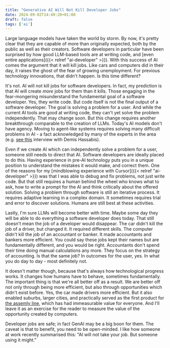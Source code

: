 ```yaml
---
title: "Generative AI Will Not Kill Developer Jobs"
date: 2024-09-02T14:49:20+01:00
draft: false
tags: ['ai']
---
```


Large language models have taken the world by storm. By now, it's pretty clear that they are capable of more than originally expected, both by the public as well as their creators. Software developers in particular have been surprised by how good LLM-based tools are at writing code, and [even entire applications]({{< relref "ai-developer" >}}). With this success of AI comes the argument that it will kill jobs. Like cars and computers did in their day, it raises the ghost of the fear of growing unemployment. For previous technology innovations, that didn't happen. Is this time different?

It's not. AI will not kill jobs for software developers. In fact, my prediction is that AI will create *more* jobs for them than it kills. Those engaging in the fear-mongering misunderstand the fundamental goal of a software developer. Yes, they write code. But code itself is not the final output of a software developer. The goal is solving a problem for a user. And while the current AI tools are good at writing code, they can't yet solve the problem independently. That may change soon. But this change requires another breakthrough comparable to the creation of LLMs. Today's AI models don't have agency. Moving to agent-like systems requires solving many difficult problems in AI - a fact acknowledged by many of the experts in the area (e.g. [see this](https://www.youtube.com/watch?v=pZybROKrj2Q) interview with Demis Hassabis).

Even if we create AI which can independently solve a problem for a user, someone still needs to direct that AI. Software developers are ideally placed to do this. Having experience in pre-AI technology puts you in a unique position to understand the mistakes it would make, and correct them. One of the reasons for my [mindblowing experience with Cursor]({{< relref "ai-developer" >}}) was that I was able to debug and fix problems, not just write code. But that still requires a human behind the wheel who knows what to ask, how to write a prompt for the AI and think critically about the offered solution. Solving a problem through software is still an iterative process. It requires adaptive learning in a complex domain. It sometimes requires trial and error to discover solutions. Humans are still best at these activities.

Lastly, I'm sure LLMs will become better with time. Maybe some day they will be able to do everything a software developer does today. That still doesn't mean the job of a developer would disappear. The car didn't kill the job of a driver, but changed it. It required different skills. The computer didn't kill the job of an accountant or banker. It made accountants and bankers more efficient. You could say these jobs kept their names but are fundamentally different, and you would be right. Accountants don't spend their time doing manual calculations any more. They focus on the strategy of accounting. Is that the same job? In outcomes for the user, yes. In what you do day to day - most definitely not.

It doesn't matter though, because that's always how technological progress works. It changes how humans have to behave, sometimes fundamentally. The important thing is that we're all better off as a result. We are better off not only through being more efficient, but also through opportunities which didn't exist before. Yes, the car made drivers more efficient. But it also enabled suburbs, larger cities, and practically served as the first product for [the assemly line](https://corporate.ford.com/articles/history/moving-assembly-line.html), which has had immeasurable value for everyone. And I'll leave it as an exercise for the reader to measure the value of the opportunity created by computers.

Developer jobs are safe; in fact GenAI may be a big boon for them. The caveat is that to benefit, you need to be open-minded. I like how someone at work recently summarised this: "AI will not take your job. But someone using it might."